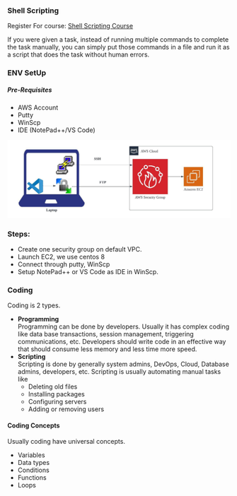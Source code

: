 ### Shell Scripting
 
Register For course: [Shell Scripting Course](https://bit.ly/shell-siva)
 
If you were given a task, instead of running multiple commands to complete the task manually, you can simply put those commands in a file and run it as a script that does the task without human errors.

### ENV SetUp
##### Pre-Requisites

* AWS Account
* Putty
* WinScp
* IDE (NotePad++/VS Code)

![alt text](setup.jpeg)


### **Steps:**

* Create one security group on default VPC.
* Launch EC2, we use centos 8
* Connect through putty, WinScp
* Setup NotePad++ or VS Code as IDE in WinScp.

### Coding
Coding is 2 types.
* **Programming** <br/>
    Programming can be done by developers. Usually it has complex coding like data base transactions, session management, triggering communications, etc. Developers should write code in an effective way that should consume less memory and less time more speed.
* **Scripting** <br/>
    Scripting is done by generally system admins, DevOps, Cloud, Database admins, developers, etc. Scripting is usually automating manual tasks like
    * Deleting old files
    * Installing packages
    * Configuring servers
    * Adding or removing users

#### Coding Concepts
Usually coding have universal concepts.
* Variables
* Data types
* Conditions
* Functions
* Loops


